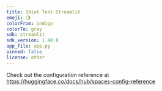 ```yaml
---
title: Idiot Test Streamlit
emoji: 🌖
colorFrom: indigo
colorTo: gray
sdk: streamlit
sdk_version: 1.40.0
app_file: app.py
pinned: false
license: other
---
```


Check out the configuration reference at https://huggingface.co/docs/hub/spaces-config-reference
